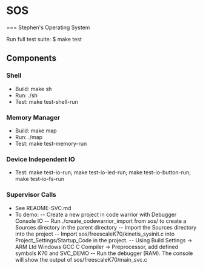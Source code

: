 # SOS
===
Stephen's Operating System

Run full test suite:
$ make test

## Components
### Shell
- Build: make sh
- Run:   ./sh
- Test:  make test-shell-run

### Memory Manager
- Build: make map
- Run: ./map
- Test: make test-memory-run

### Device Independent IO
- Test: make test-io-run; make test-io-led-run; make test-io-button-run; make test-io-fs-run

### Supervisor Calls
- See README-SVC.md
- To demo:
-- Create a new project in code warrior with Debugger Console IO
-- Run ./create\_codewarrior\_import from sos/ to create a Sources directory in the parent directory
-- Import the Sources directory into the project
-- Import sos/freescaleK70/kinetis_sysinit.c into Project\_Settings/Startup\_Code in the project.
-- Using Build Settings -> ARM Ltd Windows GCC C Compiler -> Preprocessor, add defined symbols K70 and SVC_DEMO
-- Run the debugger (RAM). The console will show the output of sos/freescaleK70/main_svc.c

